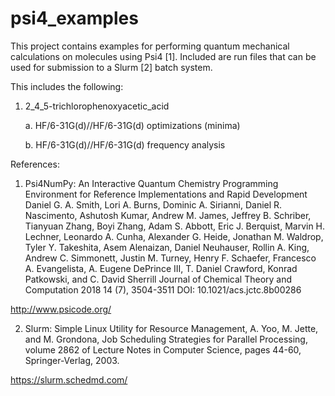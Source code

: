 # psi4_examples

This project contains examples for performing quantum mechanical calculations on molecules using Psi4 [1]. Included are run files that can be used for submission to a Slurm [2] batch system.

This includes the following:
1. 2_4_5-trichlorophenoxyacetic_acid

    a. HF/6-31G(d)//HF/6-31G(d) optimizations (minima)

    b. HF/6-31G(d)//HF/6-31G(d) frequency analysis

References:
1. Psi4NumPy: An Interactive Quantum Chemistry Programming Environment for Reference Implementations and Rapid Development
Daniel G. A. Smith, Lori A. Burns, Dominic A. Sirianni, Daniel R. Nascimento, Ashutosh Kumar, Andrew M. James, Jeffrey B. Schriber, Tianyuan Zhang, Boyi Zhang, Adam S. Abbott, Eric J. Berquist, Marvin H. Lechner, Leonardo A. Cunha, Alexander G. Heide, Jonathan M. Waldrop, Tyler Y. Takeshita, Asem Alenaizan, Daniel Neuhauser, Rollin A. King, Andrew C. Simmonett, Justin M. Turney, Henry F. Schaefer, Francesco A. Evangelista, A. Eugene DePrince III, T. Daniel Crawford, Konrad Patkowski, and C. David Sherrill
Journal of Chemical Theory and Computation 2018 14 (7), 3504-3511
DOI: 10.1021/acs.jctc.8b00286
 
http://www.psicode.org/

2. Slurm: Simple Linux Utility for Resource Management, A. Yoo, M. Jette, and M. Grondona, Job Scheduling Strategies for Parallel Processing, volume 2862 of Lecture Notes in Computer Science, pages 44-60, Springer-Verlag, 2003.

https://slurm.schedmd.com/



